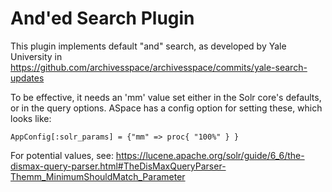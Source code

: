 # And'ed Search Plugin

This plugin implements default "and" search, as developed by Yale University in https://github.com/archivesspace/archivesspace/commits/yale-search-updates

To be effective, it needs an 'mm' value set either in the Solr core's defaults, or in the query options.  ASpace has a config option for setting these, which looks like:

```
AppConfig[:solr_params] = {"mm" => proc{ "100%" } }
```

For potential values, see: https://lucene.apache.org/solr/guide/6_6/the-dismax-query-parser.html#TheDisMaxQueryParser-Themm_MinimumShouldMatch_Parameter

